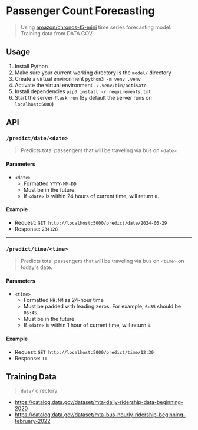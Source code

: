 # Passenger Count Forecasting

> Using [amazon/chronos-t5-mini](https://huggingface.co/amazon/chronos-t5-mini) time series forecasting model.  
> Training data from DATA.GOV

## Usage

1. Install Python
2. Make sure your current working directory is the `model/` directory
3. Create a virtual environment
  `python3 -m venv .venv`
4. Activate the virtual environment
  `./.venv/bin/activate`
5. Install dependencies
   `pip3 install -r requirements.txt`
6. Start the server
   `flask run`
    (By default the server runs on `localhost:5000`)

## API

### `/predict/date/<date>`

> Predicts total passengers that will be traveling via bus on `<date>`.

#### Parameters

- `<date>`
  - Formatted `YYYY-MM-DD`
  - Must be in the future.
  - If `<date>` is within 24 hours of current time, will return `0`.

#### Example

- Request: `GET http://localhost:5000/predict/date/2024-06-29`
- Response: `234128`

<hr>

### `/predict/time/<time>`

> Predicts total passengers that will be traveling via bus on `<time>` on today's date.

#### Parameters

- `<time>`
  - Formatted `HH:MM` as 24-hour time
  - Must be padded with leading zeros. For example, `6:35` should be `06:45`.
  - Must be in the future.
  - If `<date>` is within 1 hour of current time, will return `0`.

#### Example

- Request: `GET http://localhost:5000/predict/time/12:30`
- Response: `11`

## Training Data

> `data/` directory

- https://catalog.data.gov/dataset/mta-daily-ridership-data-beginning-2020
- https://catalog.data.gov/dataset/mta-bus-hourly-ridership-beginning-february-2022
